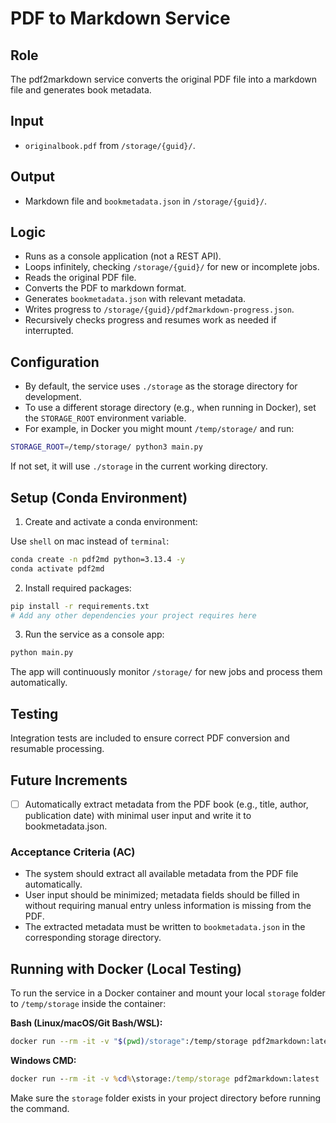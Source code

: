 # PDF to Markdown Service

## Role
The pdf2markdown service converts the original PDF file into a markdown file and generates book metadata.

## Input
- `originalbook.pdf` from `/storage/{guid}/`.

## Output
- Markdown file and `bookmetadata.json` in `/storage/{guid}/`.

## Logic
- Runs as a console application (not a REST API).
- Loops infinitely, checking `/storage/{guid}/` for new or incomplete jobs.
- Reads the original PDF file.
- Converts the PDF to markdown format.
- Generates `bookmetadata.json` with relevant metadata.
- Writes progress to `/storage/{guid}/pdf2markdown-progress.json`.
- Recursively checks progress and resumes work as needed if interrupted.

## Configuration

- By default, the service uses `./storage` as the storage directory for development.
- To use a different storage directory (e.g., when running in Docker), set the `STORAGE_ROOT` environment variable.
- For example, in Docker you might mount `/temp/storage/` and run:

```bash
STORAGE_ROOT=/temp/storage/ python3 main.py
```

If not set, it will use `./storage` in the current working directory.

## Setup (Conda Environment)

1. Create and activate a conda environment:

Use `shell` on mac instead of `terminal`:

```bash
conda create -n pdf2md python=3.13.4 -y
conda activate pdf2md
```

2. Install required packages:

```bash
pip install -r requirements.txt
# Add any other dependencies your project requires here
```

3. Run the service as a console app:

```bash
python main.py
```

The app will continuously monitor `/storage/` for new jobs and process them automatically.

## Testing
Integration tests are included to ensure correct PDF conversion and resumable processing.

## Future Increments

- [ ] Automatically extract metadata from the PDF book (e.g., title, author, publication date) with minimal user input and write it to bookmetadata.json.

### Acceptance Criteria (AC)
- The system should extract all available metadata from the PDF file automatically.
- User input should be minimized; metadata fields should be filled in without requiring manual entry unless information is missing from the PDF.
- The extracted metadata must be written to `bookmetadata.json` in the corresponding storage directory. 

## Running with Docker (Local Testing)

To run the service in a Docker container and mount your local `storage` folder to `/temp/storage` inside the container:

**Bash (Linux/macOS/Git Bash/WSL):**
```bash
docker run --rm -it -v "$(pwd)/storage":/temp/storage pdf2markdown:latest
```

**Windows CMD:**
```cmd
docker run --rm -it -v %cd%\storage:/temp/storage pdf2markdown:latest
```

Make sure the `storage` folder exists in your project directory before running the command. 